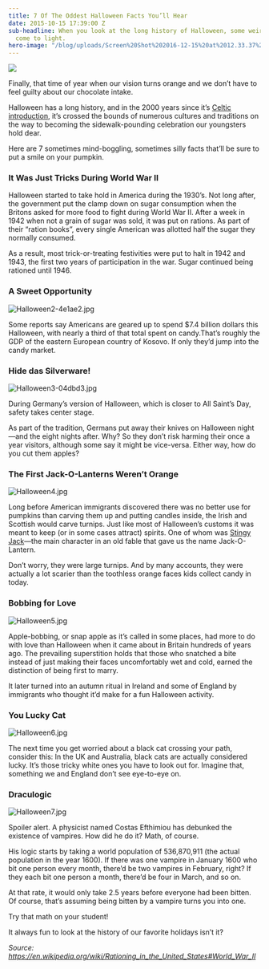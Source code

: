 ```yaml
---
title: 7 Of The Oddest Halloween Facts You’ll Hear
date: 2015-10-15 17:39:00 Z
sub-headline: When you look at the long history of Halloween, some weird and fun facts
  come to light.
hero-image: "/blog/uploads/Screen%20Shot%202016-12-15%20at%2012.33.37%20PM%20(1).png"
---
```


![](http://assets.wyzant.com/797World_war_II_candy.jpg)

Finally, that time of year when our vision turns orange and we don’t have to feel guilty about our chocolate intake.

Halloween has a long history, and in the 2000 years since it’s [Celtic introduction](https://en.wikipedia.org/wiki/Samhain), it’s crossed the bounds of numerous cultures and traditions on the way to becoming the sidewalk-pounding celebration our youngsters hold dear.

Here are 7 sometimes mind-boggling, sometimes silly facts that’ll be sure to put a smile on your pumpkin.

### It Was Just Tricks During World War II

Halloween started to take hold in America during the 1930’s. Not long after, the government put the clamp down on sugar consumption when the Britons asked for more food to fight during World War II. After a week in 1942 when not a grain of sugar was sold, it was put on rations. As part of their “ration books”, every single American was allotted half the sugar they normally consumed.

As a result, most trick-or-treating festivities were put to halt in 1942 and 1943, the first two years of participation in the war. Sugar continued being rationed until 1946.

### A Sweet Opportunity

![Halloween2-4e1ae2.jpg](/blog/uploads/Halloween2-4e1ae2.jpg)

Some reports say Americans are geared up to spend $7.4 billion dollars this Halloween, with nearly a third of that total spent on candy.That’s roughly the GDP of the eastern European country of Kosovo. If only they’d jump into the candy market.

### Hide das Silverware!

![Halloween3-04dbd3.jpg](/blog/uploads/Halloween3-04dbd3.jpg)

During Germany’s version of Halloween, which is closer to All Saint’s Day, safety takes center stage.

As part of the tradition, Germans put away their knives on Halloween night—and the eight nights after. Why? So they don’t risk harming their once a year visitors, although some say it might be vice-versa. Either way, how do you cut them apples?

### The First Jack-O-Lanterns Weren’t Orange

![Halloween4.jpg](/blog/uploads/Halloween4.jpg)

Long before American immigrants discovered there was no better use for pumpkins than carving them up and putting candles inside, the Irish and Scottish would carve turnips. Just like most of Halloween’s customs it was meant to keep (or in some cases attract) spirits. One of whom was [Stingy Jack](http://www.history.com/topics/halloween/jack-olantern-history)—the main character in an old fable that gave us the name Jack-O-Lantern.

Don’t worry, they were large turnips. And by many accounts, they were actually a lot scarier than the toothless orange faces kids collect candy in today.

### Bobbing for Love

![Halloween5.jpg](/blog/uploads/Halloween5.jpg)

Apple-bobbing, or snap apple as it’s called in some places, had more to do with love than Halloween when it came about in Britain hundreds of years ago. The prevailing superstition holds that those who snatched a bite instead of just making their faces uncomfortably wet and cold, earned the distinction of being first to marry.

It later turned into an autumn ritual in Ireland and some of England by immigrants who thought it’d make for a fun Halloween activity.

### You Lucky Cat

![Halloween6.jpg](/blog/uploads/Halloween6.jpg)

The next time you get worried about a black cat crossing your path, consider this: In the UK and Australia, black cats are actually considered lucky. It’s those tricky white ones you have to look out for. Imagine that, something we and England don’t see eye-to-eye on.

### Draculogic

![Halloween7.jpg](/blog/uploads/Halloween7.jpg)

Spoiler alert. A physicist named Costas Efthimiou has debunked the existence of vampires. How did he do it? Math, of course.

His logic starts by taking a world population of 536,870,911 (the actual population in the year 1600). If there was one vampire in January 1600 who bit one person every month, there’d be two vampires in February, right? If they each bit one person a month, there’d be four in March, and so on.

At that rate, it would only take 2.5 years before everyone had been bitten. Of course, that’s assuming being bitten by a vampire turns you into one.

Try that math on your student!

It always fun to look at the history of our favorite holidays isn’t it?

*Source: https://en.wikipedia.org/wiki/Rationing_in_the_United_States#World_War_II*
